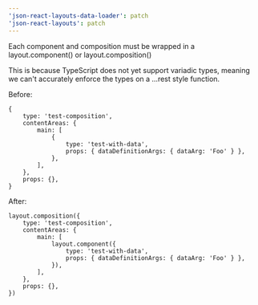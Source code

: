 ```yaml
---
'json-react-layouts-data-loader': patch
'json-react-layouts': patch
---
```


Each component and composition must be wrapped in a layout.component() or layout.composition()

This is because TypeScript does not yet support variadic types, meaning we can't accurately enforce the types on a ...rest style function.

Before:

```
{
    type: 'test-composition',
    contentAreas: {
        main: [
            {
                type: 'test-with-data',
                props: { dataDefinitionArgs: { dataArg: 'Foo' } },
            },
        ],
    },
    props: {},
}
```

After:

```
layout.composition({
    type: 'test-composition',
    contentAreas: {
        main: [
            layout.component({
                type: 'test-with-data',
                props: { dataDefinitionArgs: { dataArg: 'Foo' } },
            }),
        ],
    },
    props: {},
})
```
